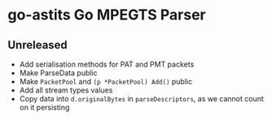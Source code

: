 # go-astits Go MPEGTS Parser

## Unreleased
 - Add serialisation methods for PAT and PMT packets
 - Make ParseData public
 - Make `PacketPool` and `(p *PacketPool) Add()` public
 - Add all stream types values
 - Copy data into `d.originalBytes` in `parseDescriptors`, as we cannot count on it persisting
